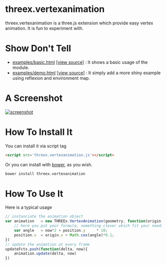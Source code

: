 threex.vertexanimation
======================

threex.vertexanimation is a three.js extension which provide easy vertex animation.
It is fun to experiment with.

Show Don't Tell
===============
* [examples/basic.html](http://jeromeetienne.github.io/threex.vertexanimation/examples/basic.html)
\[[view source](https://github.com/jeromeetienne/threex.vertexanimation/blob/master/examples/basic.html)\] :
It shows a basic usage of the module.
* [examples/demo.html](http://jeromeetienne.github.io/threex.vertexanimation/examples/demo.html)
\[[view source](https://github.com/jeromeetienne/threex.vertexanimation/blob/master/examples/demo.html)\] :
It simply add a more shiny example using reflexion and environment map.


A Screenshot
============
[![screenshot](https://raw.githubusercontent.com/jeromeetienne/threex.vertexanimation/master/examples/images/screenshot-threex-vertexanimation-512x512.jpg)](http://jeromeetienne.github.io/threex.vertexanimation/examples/demo.html)

How To Install It
=================

You can install it via script tag

```html
<script src='threex.vertexanimation.js'></script>
```

Or you can install with [bower](http://bower.io/), as you wish.

```bash
bower install threex.vertexanimation
```

How To Use It
=============

Here is a typical usage

```javascript
// instanciate the animation object
var animation	= new THREEx.VertexAnimation(geometry, function(origin, position, delta, now){
	// here you put your formula, something clever which fit your needs
	var angle	= now*2 + position.y	 * 10;
	position.x	= origin.x + Math.cos(angle)*0.1;	
})
// update the animation at every frame
updateFcts.push(function(delta, now){
	animation.update(delta, now)
})
```
